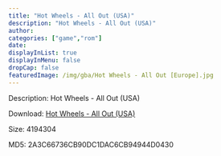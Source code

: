 ```yaml
---
title: "Hot Wheels - All Out (USA)"
description: "Hot Wheels - All Out (USA)"
author: 
categories: ["game","rom"]
date: 
displayInList: true
displayInMenu: false
dropCap: false
featuredImage: /img/gba/Hot Wheels - All Out [Europe].jpg
---
```


Description: Hot Wheels - All Out (USA)

Download: <a style="text-decoration:underline;" href="https://mega.nz/#!CWA2kCSZ!fJHRT_nrrOdydmV12DdE1Jxv1Vu-yf4iWgPzr0gvSQQ" target = "_blank" rel = "nofollow" > Hot Wheels - All Out (USA)</a>

Size: 4194304

MD5: 2A3C66736CB90DC1DAC6CB94944D0430

